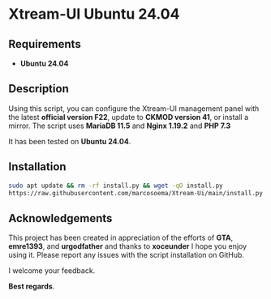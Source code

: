 # Xtream-UI Ubuntu 24.04

## Requirements
- **Ubuntu 24.04**

## Description
Using this script, you can configure the Xtream-UI management panel with the latest **official version F22**, update to **CKMOD version 41**, or install a mirror. 
The script uses **MariaDB 11.5** and **Nginx 1.19.2** and **PHP 7.3**

It has been tested on **Ubuntu 24.04**.

## Installation

```bash
sudo apt update && rm -rf install.py && wget -qO install.py
https://raw.githubusercontent.com/marcosoema/Xtream-Ui/main/install.py
```

## Acknowledgements
This project has been created in appreciation of the efforts of **GTA**, **emre1393**, and **urgodfather**‌ and thanks to **xoceunder** I hope you enjoy using it. Please report any issues with the script installation on GitHub. 

I welcome your feedback.

**Best regards**.
